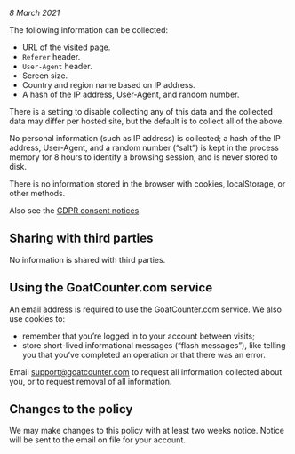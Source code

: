 *8 March 2021*

The following information can be collected:
- URL of the visited page.
- <code>Referer</code> header.
- <code>User-Agent</code> header.
- Screen size.
- Country and region name based on IP address.
- A hash of the IP address, User-Agent, and random number.
</ul>

There is a setting to disable collecting any of this data and the collected data
may differ per hosted site, but the default is to collect all of the above.

No personal information (such as IP address) is collected; a hash of the IP
address, User-Agent, and a random number (“salt”) is kept in the process memory
for 8 hours to identify a browsing session, and is never stored to disk.

There is no information stored in the browser with cookies, localStorage, or
other methods.

<p>Also see the <a href="/gdpr">GDPR consent notices</a>.</p>

<h2>Sharing with third parties</h2>
<p>No information is shared with third parties.</p>

<h2>Using the GoatCounter.com service</h2>
<p>An email address is required to use the GoatCounter.com service. We also use cookies to:</p>
<ul>
<li>remember that you’re logged in to your account between visits;</li>
<li>store short-lived informational messages (“flash messages”), like telling
you that you’ve completed an operation or that there was an error.</li>
</ul>
<p>Email <a href="mailto:support@goatcounter.com">support@goatcounter.com</a>
to request all information collected about you, or to request removal of all
information.</p>

Changes to the policy
---------------------
We may make changes to this policy with at least two weeks notice. Notice will
be sent to the email on file for your account.
